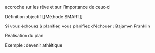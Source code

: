 accroche sur les rêve et sur l’importance de ceux-ci

Définition objectif [[Méthode SMART]]

Si vous échouez à planifier, vous planifiez d'échouer : Bajamen Franklin

Réalisation du plan

Exemple : devenir athlétique